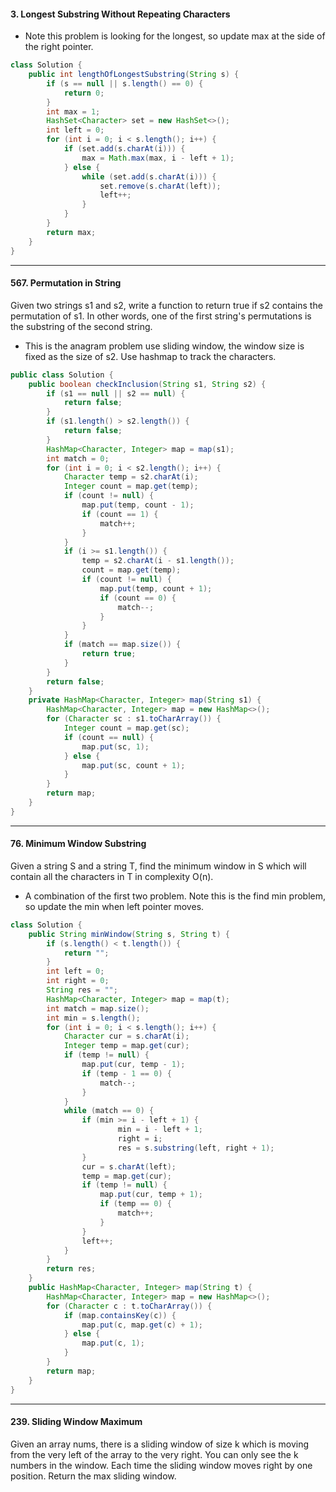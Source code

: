 #### 3. Longest Substring Without Repeating Characters
  * Note this problem is looking for the longest, so update max at the side of the right pointer.
```java
class Solution {
    public int lengthOfLongestSubstring(String s) {
        if (s == null || s.length() == 0) {
            return 0;
        }
        int max = 1;
        HashSet<Character> set = new HashSet<>();
        int left = 0;
        for (int i = 0; i < s.length(); i++) {
            if (set.add(s.charAt(i))) {
                max = Math.max(max, i - left + 1);
            } else {
                while (set.add(s.charAt(i))) {
                    set.remove(s.charAt(left));
                    left++;
                }
            }
        }
        return max;
    }
}
```

------

#### 567. Permutation in String

Given two strings s1 and s2, write a function to return true if s2 contains the permutation of s1. In other words, one of the first string's permutations is the substring of the second string.

  * This is the anagram problem use sliding window, the window size is fixed as the size of s2. Use hashmap to track the characters. 

```java
public class Solution {
    public boolean checkInclusion(String s1, String s2) {
        if (s1 == null || s2 == null) {
            return false;
        }
        if (s1.length() > s2.length()) {
            return false;
        }
        HashMap<Character, Integer> map = map(s1);
        int match = 0;
        for (int i = 0; i < s2.length(); i++) {
            Character temp = s2.charAt(i);
            Integer count = map.get(temp);
            if (count != null) {
                map.put(temp, count - 1);
                if (count == 1) {
                    match++;
                }
            }
            if (i >= s1.length()) {
                temp = s2.charAt(i - s1.length());
                count = map.get(temp);
                if (count != null) {
                    map.put(temp, count + 1);
                    if (count == 0) {
                        match--;
                    }
                }
            }
            if (match == map.size()) {
                return true;
            }
        }
        return false;
    }
    private HashMap<Character, Integer> map(String s1) {
        HashMap<Character, Integer> map = new HashMap<>();
        for (Character sc : s1.toCharArray()) {
            Integer count = map.get(sc);
            if (count == null) {
                map.put(sc, 1);
            } else {
                map.put(sc, count + 1);
            }
        }
        return map;
    }
}
```
------

#### 76. Minimum Window Substring
Given a string S and a string T, find the minimum window in S which will contain all the characters in T in complexity O(n).
  * A combination of the first two problem. Note this is the find min problem, so update the min when left pointer moves.
```java
class Solution {
    public String minWindow(String s, String t) {
        if (s.length() < t.length()) {
            return "";
        }
        int left = 0;
        int right = 0;
        String res = "";
        HashMap<Character, Integer> map = map(t);
        int match = map.size();
        int min = s.length();
        for (int i = 0; i < s.length(); i++) {
            Character cur = s.charAt(i);
            Integer temp = map.get(cur);
            if (temp != null) {
                map.put(cur, temp - 1);
                if (temp - 1 == 0) {
                    match--;
                } 
            } 
            while (match == 0) {
                if (min >= i - left + 1) {
                        min = i - left + 1;
                        right = i;
                        res = s.substring(left, right + 1);
                }
                cur = s.charAt(left);
                temp = map.get(cur);
                if (temp != null) {
                    map.put(cur, temp + 1);
                    if (temp == 0) {
                        match++;
                    }
                }
                left++;
            }
        }
        return res;
    }
    public HashMap<Character, Integer> map(String t) {
        HashMap<Character, Integer> map = new HashMap<>();
        for (Character c : t.toCharArray()) {
            if (map.containsKey(c)) {
                map.put(c, map.get(c) + 1);
            } else {
                map.put(c, 1);
            }
        }
        return map;
    }
}
```

-------

#### 239. Sliding Window Maximum

Given an array nums, there is a sliding window of size k which is moving from the very left of the array to the very right. You can only see the k numbers in the window. Each time the sliding window moves right by one position. Return the max sliding window.

  
